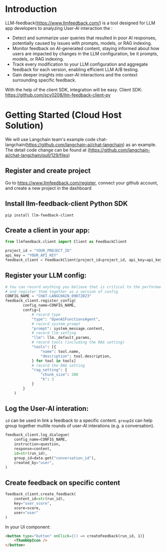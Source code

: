 # Introduction
LLM-feedback(https://www.llmfeedback.com/) is a tool designed for LLM app developers to analyzing User-AI interaction the :

- Detect and summarize user queries that resulted in poor AI responses, potentially caused by issues with prompts, models, or RAG indexing.
- Monitor feedback on AI-generated content, staying informed about how users are impacted by changes in the LLM configuration, be it prompts, models, or RAG indexing.
- Track every modification to your LLM configuration and aggregate feedback for each version, enabling efficient LLM A/B testing.
- Gain deeper insights into user-AI interactions and the context surrounding specific feedback.


With the help of the client SDK, integration will be easy. Client SDK: https://github.com/scy0208/llm-feedback-client-py 

# Getting Started (Cloud Host Solution)
We will use Langchain team's example code chat-langchain(https://github.com/langchain-ai/chat-langchain) as an example. The detail code change can be found at (https://github.com/langchain-ai/chat-langchain/pull/129/files)

## Register and create project
Go to https://www.llmfeedback.com/register, connect your github account, and create a new project in the dashboard

## Install llm-feedback-client Python SDK
````mdx
pip install llm-feedback-client

````
## Create a client in your app:
```python showLineNumbers {3}
from llmfeedback.client import Client as FeedbackClient

project_id = "YOUR_PROJECT_ID"
api_key = "YOUR_API_KEY"
feedback_client = FeedbackClient(project_id=project_id, api_key=api_key)
```

## Register your LLM config:
```python showLineNumbers
# You can record anything you believe that is critical to the performance 
# and register them together as a version of config
CONFIG_NAME = "CHAT-LANGCHAIN_09072023"
feedback_client.register_config(
        config_name=CONFIG_NAME, 
        config={
            # record type 
            "type": "OpenAIFunctionsAgent",
            # record system_prompt
            "prompt": system_message.content,
            # record llm setting
            "llm": llm._default_params,
            # record tools (including the RAG setting)
            "tools": [{
                "name": tool.name,
                "description": tool.description,
            } for tool in tools]
            # record the RAG setting
            "rag_setting": {
                "chunk_size": 200
                "k": 3
            }
        }
    )
```

## Log the User-AI interation:
`id` can be used in link a feedback to a specific content.
`groupId` can help group together multile rounds of user-AI interations (e.g. a conversation).  
```python showLineNumbers {3}
feedback_client.log_dialogue(
    config_name=CONFIG_NAME,
    instruction=question,
    response=content,
    id=str(run_id),
    group_id=data.get("conversation_id"),
    created_by="user",
)
```

## Create feedback on specific content
```python showLineNumbers {3}
feedback_client.create_feedback(
    content_id=str(run_id), 
    key="user_score",
    score=score,
    user="user" 
)
```
In your UI component:
```html
<button type="button" onClick={() => createFeedback(run_id, 1)}
    <ThumbUpIcon />
</button>
```
